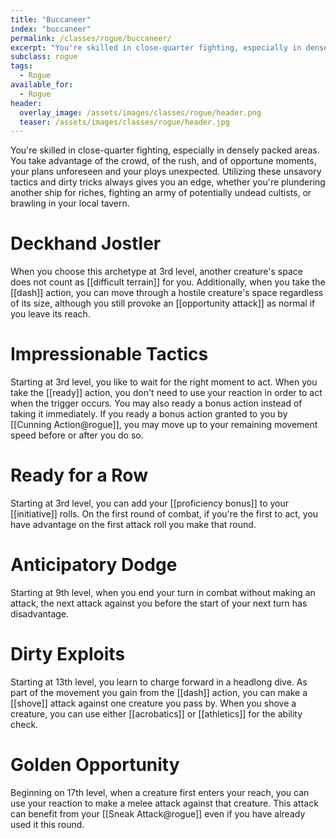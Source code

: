 ```yaml
---
title: "Buccaneer"
index: "buccaneer"
permalink: /classes/rogue/buccaneer/
excerpt: "You're skilled in close-quarter fighting, especially in densely packed areas. You take advantage of the crowd, of the rush, and of opportune moments, your plans unforeseen and your ploys unexpected."
subclass: rogue
tags:
  - Rogue
available_for:
  - Rogue
header:
  overlay_image: /assets/images/classes/rogue/header.png
  teaser: /assets/images/classes/rogue/header.jpg
---
```


You're skilled in close-quarter fighting, especially in densely packed areas. You take advantage of the crowd, of the rush, and of opportune moments, your plans unforeseen and your ploys unexpected. Utilizing these unsavory tactics and dirty tricks always gives you an edge, whether you're plundering another ship for riches, fighting an army of potentially undead cultists, or brawling in your local tavern.

# Deckhand Jostler
When you choose this archetype at 3rd level, another creature's space does not count as [[difficult terrain]] for you. Additionally, when you take the [[dash]] action, you can move through a hostile creature's space regardless of its size, although you still provoke an [[opportunity attack]] as normal if you leave its reach.

# Impressionable Tactics
Starting at 3rd level, you like to wait for the right moment to act. When you take the [[ready]] action, you don't need to use your reaction in order to act when the trigger occurs. You may also ready a bonus action instead of taking it immediately. If you ready a bonus action granted to you by [[Cunning Action@rogue]], you may move up to your remaining movement speed before or after you do so.

# Ready for a Row
Starting at 3rd level, you can add your [[proficiency bonus]] to your [[initiative]] rolls. On the first round of combat, if you're the first to act, you have advantage on the first attack roll you make that round.

# Anticipatory Dodge
Starting at 9th level, when you end your turn in combat without making an attack, the next attack against you before the start of your next turn has disadvantage.

# Dirty Exploits
Starting at 13th level, you learn to charge forward in a headlong dive. As part of the movement you gain from the [[dash]] action, you can make a [[shove]] attack against one creature you pass by. When you shove a creature, you can use either [[acrobatics]] or [[athletics]] for the ability check.

# Golden Opportunity
Beginning on 17th level, when a creature first enters your reach, you can use your reaction to make a melee attack against that creature. This attack can benefit from your [[Sneak Attack@rogue]] even if you have already used it this round.

